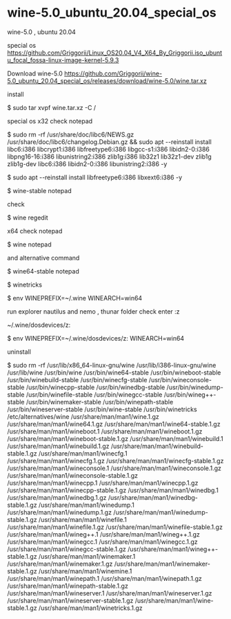# wine-5.0_ubuntu_20.04_special_os
wine-5.0 , ubuntu 20.04

special os https://github.com/Griggorii/Linux_OS20.04_V4_X64_By_Griggorii.iso_ubuntu_focal_fossa-linux-image-kernel-5.9.3

Download wine-5.0 https://github.com/Griggorii/wine-5.0_ubuntu_20.04_special_os/releases/download/wine-5.0/wine.tar.xz

install 

$ sudo tar xvpf wine.tar.xz -C /

special os x32  check notepad

$ sudo rm -rf /usr/share/doc/libc6/NEWS.gz /usr/share/doc/libc6/changelog.Debian.gz && sudo apt --reinstall install libc6:i386 libcrypt1:i386 libfreetype6:i386 libgcc-s1:i386 libidn2-0:i386 libpng16-16:i386 libunistring2:i386 zlib1g:i386 lib32z1 lib32z1-dev zlib1g zlib1g-dev libc6:i386 libidn2-0:i386 libunistring2:i386 -y

$ sudo apt --reinstall install libfreetype6:i386 libxext6:i386 -y

$ wine-stable notepad

check

$ wine regedit

x64 check notepad

$ wine notepad

and alternative command

$ wine64-stable notepad

$ winetricks

$ env WINEPREFIX=~/.wine WINEARCH=win64

run explorer nautilus and nemo , thunar folder check enter :z

~/.wine/dosdevices/z:

$ env WINEPREFIX=~/.wine/dosdevices/z: WINEARCH=win64

uninstall

$ sudo rm -rf /usr/lib/x86_64-linux-gnu/wine /usr/lib/i386-linux-gnu/wine /usr/lib/wine /usr/bin/wine /usr/bin/wine64-stable /usr/bin/wineboot-stable /usr/bin/winebuild-stable /usr/bin/winecfg-stable /usr/bin/wineconsole-stable /usr/bin/winecpp-stable /usr/bin/winedbg-stable /usr/bin/winedump-stable /usr/bin/winefile-stable /usr/bin/winegcc-stable /usr/bin/wineg++-stable /usr/bin/winemaker-stable /usr/bin/winepath-stable /usr/bin/wineserver-stable /usr/bin/wine-stable /usr/bin/winetricks /etc/alternatives/wine /usr/share/man/man1/wine.1.gz /usr/share/man/man1/wine64.1.gz /usr/share/man/man1/wine64-stable.1.gz /usr/share/man/man1/wineboot.1 /usr/share/man/man1/wineboot.1.gz /usr/share/man/man1/wineboot-stable.1.gz /usr/share/man/man1/winebuild.1 /usr/share/man/man1/winebuild.1.gz /usr/share/man/man1/winebuild-stable.1.gz /usr/share/man/man1/winecfg.1 /usr/share/man/man1/winecfg.1.gz /usr/share/man/man1/winecfg-stable.1.gz /usr/share/man/man1/wineconsole.1 /usr/share/man/man1/wineconsole.1.gz /usr/share/man/man1/wineconsole-stable.1.gz /usr/share/man/man1/winecpp.1 /usr/share/man/man1/winecpp.1.gz /usr/share/man/man1/winecpp-stable.1.gz /usr/share/man/man1/winedbg.1 /usr/share/man/man1/winedbg.1.gz /usr/share/man/man1/winedbg-stable.1.gz /usr/share/man/man1/winedump.1 /usr/share/man/man1/winedump.1.gz /usr/share/man/man1/winedump-stable.1.gz /usr/share/man/man1/winefile.1 /usr/share/man/man1/winefile.1.gz /usr/share/man/man1/winefile-stable.1.gz /usr/share/man/man1/wineg++.1 /usr/share/man/man1/wineg++.1.gz /usr/share/man/man1/winegcc.1 /usr/share/man/man1/winegcc.1.gz /usr/share/man/man1/winegcc-stable.1.gz /usr/share/man/man1/wineg++-stable.1.gz /usr/share/man/man1/winemaker.1 /usr/share/man/man1/winemaker.1.gz /usr/share/man/man1/winemaker-stable.1.gz /usr/share/man/man1/winemine.1 /usr/share/man/man1/winepath.1 /usr/share/man/man1/winepath.1.gz /usr/share/man/man1/winepath-stable.1.gz /usr/share/man/man1/wineserver.1 /usr/share/man/man1/wineserver.1.gz /usr/share/man/man1/wineserver-stable.1.gz /usr/share/man/man1/wine-stable.1.gz /usr/share/man/man1/winetricks.1.gz


